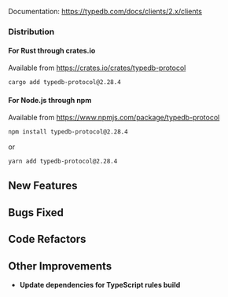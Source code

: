 Documentation: https://typedb.com/docs/clients/2.x/clients

### Distribution

#### For Rust through crates.io

Available from https://crates.io/crates/typedb-protocol

```sh
cargo add typedb-protocol@2.28.4
```

#### For Node.js through npm

Available from https://www.npmjs.com/package/typedb-protocol

```sh
npm install typedb-protocol@2.28.4
```
or
```sh
yarn add typedb-protocol@2.28.4
```


## New Features


## Bugs Fixed


## Code Refactors


## Other Improvements
- **Update dependencies for TypeScript rules build**
